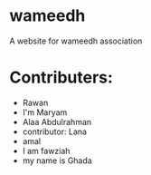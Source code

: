 # wameedh
A website for wameedh association

# Contributers:
* Rawan 
* I'm Maryam
* Alaa Abdulrahman 
* contributor: Lana
* amal
* I am fawziah
* my name is Ghada
